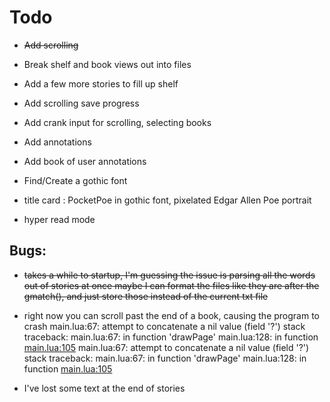 # Todo

* ~~Add scrolling~~

* Break shelf and book views out into files

* Add a few more stories to fill up shelf

* Add scrolling save progress

* Add crank input for scrolling, selecting books

* Add annotations

* Add book of user annotations

* Find/Create a gothic font

* title card : PocketPoe in gothic font, pixelated Edgar Allen Poe portrait

* hyper read mode

## Bugs:

* ~~takes a while to startup, I'm guessing the issue is parsing all the words out of stories at once maybe I can format the files like they are after the gmatch(), and just store those instead of the current txt file~~

* right now you can scroll past the end of a book, causing the program to crash
main.lua:67: attempt to concatenate a nil value (field '?')
stack traceback:
	main.lua:67: in function 'drawPage'
	main.lua:128: in function <main.lua:105>
main.lua:67: attempt to concatenate a nil value (field '?')
stack traceback:
	main.lua:67: in function 'drawPage'
	main.lua:128: in function <main.lua:105>


* I've lost some text at the end of stories
